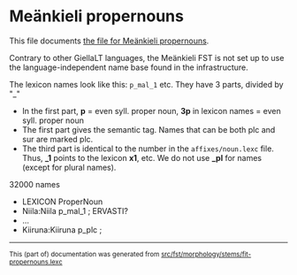 # Meänkieli propernouns

This file documents [the file for Meänkieli propernouns](https://github.com/giellalt/lang-fit/blob/main/src/fst/stems/fit-propernouns.lexc).

Contrary to other GiellaLT languages, the Meänkieli FST is not set up to use the language-independent name base found in the infrastructure.

The lexicon names look like this: `p_mal_1` etc. They have 3 parts, divided by "_"

- In the first part, **p**  = even syll. proper noun, **3p** in lexicon names = even syll. proper noun
- The first part gives the semantic tag. Names that can be both plc and sur are marked plc.
- The third part is identical to the number in the `affixes/noun.lexc` file. Thus, **_1** points to the lexicon **x1**, etc.
We do not use **_pl** for names (except for plural names).

32000 names

* LEXICON ProperNoun
* Niila:Niila p_mal_1 ;
ERVASTI?
* ...
* Kiiruna:Kiiruna p_plc ;

* * *

<small>This (part of) documentation was generated from [src/fst/morphology/stems/fit-propernouns.lexc](https://github.com/giellalt/lang-fit/blob/main/src/fst/morphology/stems/fit-propernouns.lexc)</small>
